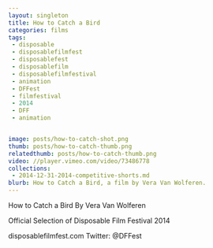 ```yaml
---
layout: singleton
title: How to Catch a Bird
categories: films
tags:
 - disposable
 - disposablefilmfest
 - disposablefest
 - disposablefilm
 - disposablefilmfestival
 - animation
 - DFFest
 - filmfestival
 - 2014
 - DFF
 - animation


image: posts/how-to-catch-shot.png
thumb: posts/how-to-catch-thumb.png
relatedthumb: posts/how-to-catch-thumb.png
video: //player.vimeo.com/video/73486778
collections:
 - 2014-12-31-2014-competitive-shorts.md
blurb: How to Catch a Bird, a film by Vera Van Wolferen.
---
```


How to Catch a Bird
By Vera Van Wolferen

Official Selection of Disposable Film Festival 2014

disposablefilmfest.com
Twitter: @DFFest
